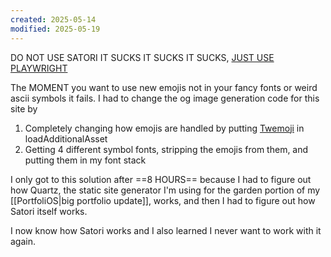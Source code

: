 ```yaml
---
created: 2025-05-14
modified: 2025-05-19
---
```

DO NOT USE SATORI IT SUCKS IT SUCKS IT SUCKS, [JUST USE PLAYWRIGHT](https://dbushell.com/2024/11/15/generate-open-graph-images-with-playwright/)

The MOMENT you want to use new emojis not in your fancy fonts or weird ascii symbols it fails. I had to change the og image generation code for this site by
1. Completely changing how emojis are handled by putting [Twemoji](https://github.com/twitter/twemoji) in loadAdditionalAsset
2. Getting 4 different symbol fonts, stripping the emojis from them, and putting them in my font stack

I only got to this solution after ==8 HOURS== because I had to figure out how Quartz, the static site generator I'm using for the garden portion of my [[PortfoliOS|big portfolio update]], works, and then I had to figure out how Satori itself works.

I now know how Satori works and I also learned I never want to work with it again.
